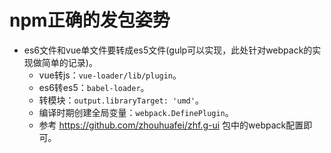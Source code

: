 # npm正确的发包姿势
* es6文件和vue单文件要转成es5文件(gulp可以实现，此处针对webpack的实现做简单的记录)。
    - vue转js：```vue-loader/lib/plugin```。
    - es6转es5：```babel-loader```。
    - 转模块：```output.libraryTarget: 'umd'```。
    - 编译时期创建全局变量：```webpack.DefinePlugin```。
    - 参考 https://github.com/zhouhuafei/zhf.g-ui 包中的webpack配置即可。
